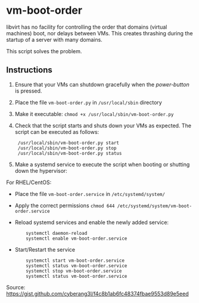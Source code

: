 # vm-boot-order

libvirt has no facility for controlling the order that domains (virtual
machines) boot, nor delays between VMs. This creates thrashing during the
startup of a server with many domains.

This script solves the problem.

## Instructions

1. Ensure that your VMs can shutdown gracefully when the *power-button* is pressed.
2. Place the file `vm-boot-order.py` in `/usr/local/sbin` directory
3. Make it executable: `chmod +x /usr/local/sbin/vm-boot-order.py`
4. Check that the script starts and shuts down your VMs as expected. The script can be executed as follows:

        /usr/local/sbin/vm-boot-order.py start
        /usr/local/sbin/vm-boot-order.py stop
        /usr/local/sbin/vm-boot-order.py status

4. Make a systemd service to execute the script when booting or shutting down the hypervisor:

  For RHEL/CentOS:
  * Place the file `vm-boot-order.service` in `/etc/systemd/system/`
  * Apply the correct permissions `chmod 644 /etc/systemd/system/vm-boot-order.service`
  * Reload systemd services and enable the newly added service:

            systemctl daemon-reload
            systemctl enable vm-boot-order.service

  * Start/Restart the service

            systemctl start vm-boot-order.service
            systemctl status vm-boot-order.service
            systemctl stop vm-boot-order.service
            systemctl status vm-boot-order.service

Source: https://gist.github.com/cyberang3l/f4c8b1ab6fc48374fbae9553d89e5eed
